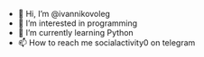 - 👋 Hi, I’m @ivannikovoleg
- 👀 I’m interested in programming
- 🌱 I’m currently learning Python
- 📫 How to reach me socialactivity0 on telegram

<!---
ivannikovoleg/ivannikovoleg is a ✨ special ✨ repository because its `README.md` (this file) appears on your GitHub profile.
You can click the Preview link to take a look at your changes.
--->
